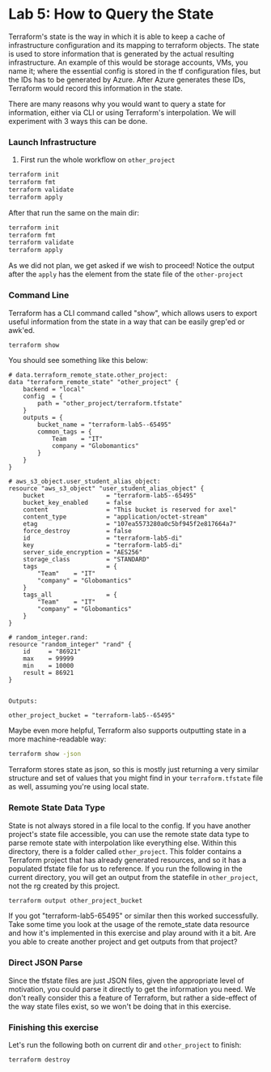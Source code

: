 # Lab 5: How to Query the State

Terraform's state is the way in which it is able to keep a cache of infrastructure configuration and its
mapping to terraform objects.  The state is used to store information that is generated by the actual resulting
infrastructure.  An example of this would be storage accounts, VMs, you name it; where the essential config is stored in the tf configuration files, but the IDs has to be generated by Azure.  After Azure generates these IDs, Terraform  would record this information in the state.

There are many reasons why you would want to query a state for information, either via CLI or using Terraform's interpolation.  We will experiment with 3 ways this can be done.

### Launch Infrastructure

1. First run the whole workflow on `other_project`

```bash
terraform init
terraform fmt
terraform validate
terraform apply
```

After that run the same on the main dir:

```bash
terraform init
terraform fmt
terraform validate
terraform apply
```

As we did not plan, we get asked if we wish to proceed! Notice the output after the `apply` has the element from the state file of the `other-project`

### Command Line

Terraform has a CLI command called "show", which allows users to export useful information from the state in a way 
that can be easily grep'ed or awk'ed.

```bash
terraform show
```

You should see something like this below:

```
# data.terraform_remote_state.other_project:
data "terraform_remote_state" "other_project" {
    backend = "local"
    config  = {
        path = "other_project/terraform.tfstate"
    }
    outputs = {
        bucket_name = "terraform-lab5--65495"
        common_tags = {
            Team    = "IT"
            company = "Globomantics"
        }
    }
}

# aws_s3_object.user_student_alias_object:
resource "aws_s3_object" "user_student_alias_object" {
    bucket                 = "terraform-lab5--65495"
    bucket_key_enabled     = false
    content                = "This bucket is reserved for axel"
    content_type           = "application/octet-stream"
    etag                   = "107ea5573280a0c5bf945f2e817664a7"
    force_destroy          = false
    id                     = "terraform-lab5-di"
    key                    = "terraform-lab5-di"
    server_side_encryption = "AES256"
    storage_class          = "STANDARD"
    tags                   = {
        "Team"    = "IT"
        "company" = "Globomantics"
    }
    tags_all               = {
        "Team"    = "IT"
        "company" = "Globomantics"
    }
}

# random_integer.rand:
resource "random_integer" "rand" {
    id     = "86921"
    max    = 99999
    min    = 10000
    result = 86921
}


Outputs:

other_project_bucket = "terraform-lab5--65495"
```

Maybe even more helpful, Terraform also supports outputting state in a more machine-readable way:

```bash
terraform show -json
```

Terraform stores state as json, so this is mostly just returning a very similar structure and set of values that you 
might find in your `terraform.tfstate` file as well, assuming you're using local state.

### Remote State Data Type

State is not always stored in a file local to the config. If you have another project's state file accessible, you can 
use the remote state data type to parse remote state with interpolation like everything else.  Within this directory,
there is  a folder called `other_project`.  This folder contains a Terraform project that has already generated resources,
and so it has a populated tfstate file for us to reference.  If you run the following in the current directory, you will
get an output from the statefile in `other_project`, not the rg created by this project.

```bash
terraform output other_project_bucket
```

If you got "terraform-lab5-65495" or similar then this worked successfully. Take some time you look at the usage of the remote_state data resource and how it's implemented in this exercise and play around with it a bit. Are you able to create another project and get outputs from that project?

### Direct JSON Parse

Since the tfstate files are just JSON files, given the appropriate level of motivation, you could parse it directly to get the information you need. We don't really consider this a feature of Terraform, but rather a side-effect of the way state files exist, so we won't be doing that in this exercise.

### Finishing this exercise

Let's run the following both on  current dir and `other_project` to finish:

```bash
terraform destroy
```

